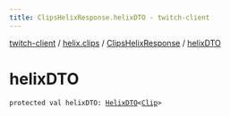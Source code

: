 ```yaml
---
title: ClipsHelixResponse.helixDTO - twitch-client
---
```


[twitch-client](../../index.html) / [helix.clips](../index.html) / [ClipsHelixResponse](index.html) / [helixDTO](./helix-d-t-o.html)

# helixDTO

`protected val helixDTO: `[`HelixDTO`](../../helix.http.model/-helix-d-t-o/index.html)`<`[`Clip`](../../helix.clips.model/-clip/index.html)`>`